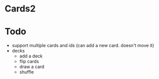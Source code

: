 # Cards2



# Todo
* support multiple cards and ids (can add a new card. doesn't move it)
* decks
  * add a deck
  * flip cards
  * draw a card
  * shuffle

